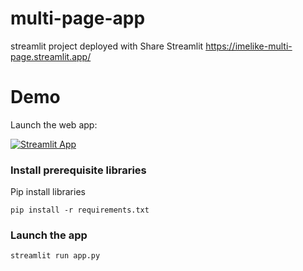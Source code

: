 # multi-page-app

streamlit project deployed with Share Streamlit https://imelike-multi-page.streamlit.app/
# Demo

Launch the web app:

[![Streamlit App](https://static.streamlit.io/badges/streamlit_badge_black_white.svg)](https://imelike-multi-page.streamlit.app/)


### Install prerequisite libraries

Pip install libraries
```
pip install -r requirements.txt
```
###  Launch the app

```
streamlit run app.py
```